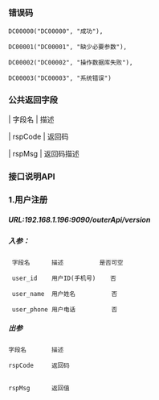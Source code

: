 ### 错误码
    DC00000("DC00000", "成功"),
        
    DC00001("DC00001", "缺少必要参数"),
        
    DC00002("DC00002", "操作数据库失败"),
        
    DC00003("DC00003", "系统错误")
### 公共返回字段
| 字段名      | 描述     

| rspCode    | 返回码  

| rspMsg     | 返回码描述    


### 接口说明API
### 1.用户注册
##### URL:192.168.1.196:9090/outerApi/version

##### 入参：

     字段名      描述          是否可空
     
     user_id    用户ID(手机号)    否 
     
     user_name  用户姓名          否   
     
     user_phone 用户电话          否   


##### 出参
    
    字段名       描述         
     
    rspCode     返回码
    
        
    rspMsg      返回值
